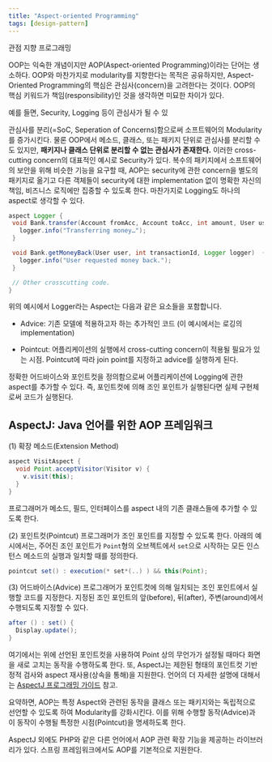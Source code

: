 ```yaml
---
title: "Aspect-oriented Programming"
tags: [design-pattern]
---
```


관점 지향 프로그래밍

<!--more-->

OOP는 익숙한 개념이지만 AOP(Aspect-oriented Programming)이라는 단어는 생소하다. OOP와 마찬가지로 modularity를 지향한다는 목적은 공유하지만, Aspect-Oriented Programming의 핵심은 관심사(concern)을 고려한다는 것이다. OOP의 핵심 키워드가 책임(responsibility)인 것을 생각하면 미묘한 차이가 있다.

예를 들면, Security, Logging 등이 관심사가 될 수 있

관심사를 분리(=SoC, Seperation of Concerns)함으로써 소프트웨어의 Modularity를 증가시킨다. 물론 OOP에서 메소드, 클래스, 또는 패키지 단위로 관심사를 분리할 수도 있지만, **패키지나 클래스 단위로 분리할 수 없는 관심사가 존재한다.** 이러한 cross-cutting concern의 대표적인 예시로 Security가 있다. 복수의 패키지에서 소프트웨어의 보안을 위해 비슷한 기능을 요구할 때, AOP는 security에 관한 concern을 별도의 패키지로 옮기고 다른 객체들이 security에 대한 implementation 없이 명확한 자신의 책임, 비즈니스 로직에만 집중할 수 있도록 한다. 마찬가지로 Logging도 하나의 aspect로 생각할 수 있다.

```java
aspect Logger {
 void Bank.transfer(Account fromAcc, Account toAcc, int amount, User user, Logger logger)  {
   logger.info("Transferring money…");
 }

 void Bank.getMoneyBack(User user, int transactionId, Logger logger)  {
   logger.info("User requested money back.");
 }

 // Other crosscutting code.
}
```

위의 예시에서 Logger라는 Aspect는 다음과 같은 요소들을 포함합니다.

- Advice: 기존 모델에 적용하고자 하는 추가적인 코드 (이 예시에서는 로깅의 implementation)

- Pointcut: 어플리케이션의 실행에서 cross-cutting concern이 적용될 필요가 있는 시점. Pointcut에 따라 join point를 지정하고 advice를 실행하게 된다.

정확한 어드바이스와 포인트컷을 정의함으로써 어플리케이션에 Logging에 관한 aspect를 추가할 수 있다. 즉, 포인트컷에 의해 조인 포인트가 실행된다면 실제 구현체로써 코드가 실행된다.

## AspectJ: Java 언어를 위한 AOP 프레임워크

(1) 확장 메소드(Extension Method)

```java
aspect VisitAspect {
  void Point.acceptVisitor(Visitor v) {
    v.visit(this);
  }
}
```

프로그래머가 메소드, 필드, 인터페이스를 aspect 내의 기존 클래스들에 추가할 수 있도록 한다.

(2) 포인트컷(Pointcut)
프로그래머가 조인 포인트를 지정할 수 있도록 한다. 아래의 예시에서는, 주어진 조인 포인트가 `Point`형의 오브젝트에서 `set`으로 시작하는 모든 인스턴스 메소드의 실행과 일치할 때를 정의한다.

```java
pointcut set() : execution(* set*(..) ) && this(Point);
```

(3) 어드바이스(Advice)
프로그래머가 포인트컷에 의해 일치되는 조인 포인트에서 실행할 코드를 지정한다. 지정된 조인 포인트의 앞(before), 뒤(after), 주변(around)에서 수행되도록 지정할 수 있다.

```java
after () : set() {
  Display.update();
}
```

여기에서는 위에 선언된 포인트컷을 사용하여 Point 상의 무언가가 설정될 때마다 화면을 새로 고치는 동작을 수행하도록 한다. 또, AspectJ는 제한된 형태의 포인트컷 기반 정적 검사와 aspect 재사용(상속을 통해)을 지원한다. 언어의 더 자세한 설명에 대해서는 [AspectJ 프로그래밍 가이드](http://www.eclipse.org/aspectj/doc/released/progguide/index.html) 참고.

요약하면, AOP는 특정 Aspect와 관련된 동작을 클래스 또는 패키지와는 독립적으로 선언할 수 있도록 하여 Modularity를 강화시킨다. 이를 위해 수행할 동작(Advice)과 이 동작이 수행될 특정한 시점(Pointcut)을 명세하도록 한다.

AspectJ 외에도 PHP와 같은 다른 언어에서 AOP 관련 확장 기능을 제공하는 라이브러리가 있다. 스프링 프레임워크에서도 AOP를 기본적으로 지원한다.
